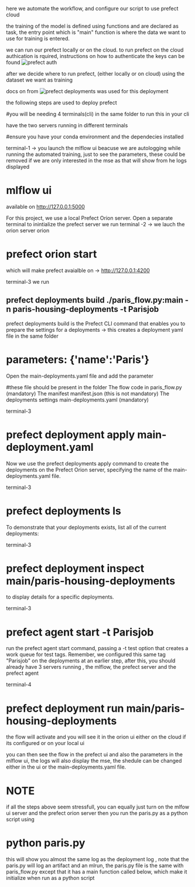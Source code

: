here we automate the workflow, and configure our script to use prefect cloud 

the training of the model is defined using functions and are declared as task, the entry point which is "main" function is where the data we want to use for training is entered.

we can run our prefect locally or on the cloud.  to run prefect on the cloud authication is rquired,
instructions on how to authenticate the keys can be found ![prefect auth](https://docs.prefect.io/ui/cloud-getting-started/)

after we decide where to run prefect, (either locally or on cloud) using the dataset we want as training

docs on from ![prefect deployments](https://docs.prefect.io/tutorials/deploymentss/) was used for this deployment

the following steps are used to deploy  prefect 

#you will be needing 4 terminals(cli) in the same folder to run this in your cli 

have the two servers running in different terminals 

#ensure you have your conda environment and the dependecies installed 

terminal-1 -> you launch the mlflow ui beacuse we are autologging while running the automated training, just to see the parameters, these could be removed if we are only interested in the mse as that will show from he logs displayed 
# mlflow ui
available on http://127.0.0.1:5000


For this project, we use a local Prefect Orion server. Open a separate terminal to inintialize the prefect server we run
terminal -2 -> we lauch the orion server orion
# prefect orion start
which will make prefect avaialble on -> http://127.0.0.1:4200



terminal-3 we run
## prefect deployments build ./paris_flow.py:main -n paris-housing-deployments -t Parisjob
prefect deployments build is the Prefect CLI command that enables you to prepare the settings for a deployments -> this creates a deployment yaml file  in the same folder
     
    
# parameters: {'name':'Paris'}
Open the main-deployments.yaml file and add the parameter 


#these file should be present in the folder 
The flow code in paris_flow.py (mandatory)
The manifest manifest.json (this is not mandatory)
The deployments settings main-deployments.yaml (mandatory)

terminal-3
# prefect deployment apply main-deployment.yaml
Now we use the prefect deployments apply command to create the deployments on the Prefect Orion server, specifying the name of the main-deployments.yaml file.

terminal-3
# prefect deployments ls
To demonstrate that your deployments exists, list all of the current deployments:

terminal-3
#  prefect deployment inspect main/paris-housing-deployments
to display details for a specific deployments.

terminal-3
# prefect agent start -t Parisjob
run the prefect agent start command, passing a -t test option that creates a work queue for test tags. Remember, we configured this same tag "Parisjob" on the deployments at an earlier step, after this, you should already have 3 servers running , the mlflow, the prefect server and the prefect agent

terminal-4
# prefect deployment run main/paris-housing-deployments
the flow will activate and you will see it in the orion ui either on the cloud if its configured or on your local ui 

you can then see the flow in the prefect ui and also the parameters in the mlflow ui, the logs will also display the mse, the shedule can be changed either in the ui or the main-deployments.yaml file.

# NOTE
 if all the steps above seem stressfull, you can equally just turn on the mlfow ui server and the prefect orion server then you run the 
 paris.py as a python script using 
# python paris.py
this will show you almost the same log as the deployment log , note that the paris.py will log an artifact and an mlrun, the paris.py file is the same with paris_flow.py except that it has a main function called below, which make it initialize when run as a python script
